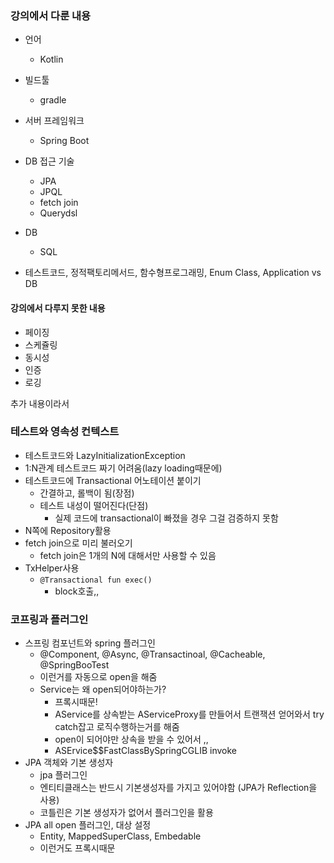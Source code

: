  ### 강의에서 다룬 내용

- 언어
  - Kotlin
- 빌드툴
  - gradle
- 서버 프레임워크
  - Spring Boot
- DB 접근 기술
  - JPA
  - JPQL
  - fetch join
  - Querydsl
- DB
  - SQL



- 테스트코드, 정적팩토리메서드, 함수형프로그래밍, Enum Class, Application vs DB



#### 강의에서 다루지 못한 내용

- 페이징
- 스케쥴링
- 동시성
- 인증
- 로깅



추가 내용이라서 

### 테스트와 영속성 컨텍스트



- 테스트코드와 LazyInitializationException
- 1:N관계 테스트코드 짜기 어려움(lazy loading때문에)
- 테스트코드에 Transactional 어노테이션 붙이기
  - 간결하고, 롤백이 됨(장점)
  - 테스트 내성이 떨어진다(단점)
    - 실제 코드에 transactional이 빠졌을 경우 그걸 검증하지 못함
- N쪽에 Repository활용
- fetch join으로 미리 불러오기
  - fetch join은 1개의 N에 대해서만 사용할 수 있음
- TxHelper사용
  - `@Transactional fun exec()`
    - block호출,,





### 코프링과 플러그인

- 스프링 컴포넌트와 spring 플러그인
  - @Component, @Async, @Transactinoal, @Cacheable, @SpringBooTest
  - 이런거를 자동으로 open을 해줌
  - Service는 왜 open되어야하는가?
    - 프록시때문!
    - AService를 상속받는 AServiceProxy를 만들어서 트랜잭션 얻어와서 try catch잡고 로직수행하는거를 해줌
    - open이 되어야만 상속을 받을 수 있어서 ,, 
    - ASErvice$$FastClassBySpringCGLIB invoke
- JPA 객체와 기본 생성자
  - jpa 플러그인
  - 엔티티클래스는 반드시 기본생성자를 가지고 있어야함 (JPA가 Reflection을 사용)
  - 코틀린은 기본 생성자가 없어서 플러그인을 활용
- JPA all open 플러그인, 대상 설정
  - Entity, MappedSuperClass, Embedable
  - 이런거도 프록시때문